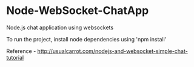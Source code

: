 # Node-WebSocket-ChatApp
Node.js chat application using websockets

To run the project, install node dependencies using 'npm install'

Reference - 
http://usualcarrot.com/nodejs-and-websocket-simple-chat-tutorial

